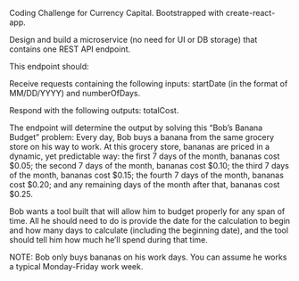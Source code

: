 Coding Challenge for Currency Capital. Bootstrapped with create-react-app.

Design and build a microservice (no need for UI or DB storage) that contains one REST API endpoint.

This endpoint should:

Receive requests containing the following inputs: startDate (in the format of MM/DD/YYYY) and numberOfDays.

Respond with the following outputs: totalCost.

The endpoint will determine the output by solving this “Bob’s Banana Budget” problem:
Every day, Bob buys a banana from the same grocery store on his way to work. At this grocery store, bananas are priced in a dynamic, yet predictable way: the first 7 days of the month, bananas cost $0.05; the second 7 days of the month, bananas cost $0.10; the third 7 days of the month, bananas cost $0.15; the fourth 7 days of the month, bananas cost $0.20; and any remaining days of the month after that, bananas cost $0.25.

Bob wants a tool built that will allow him to budget properly for any span of time. All he should need to do is provide the date for the calculation to begin and how many days to calculate (including the beginning date), and the tool should tell him how much he’ll spend during that time.

NOTE: Bob only buys bananas on his work days. You can assume he works a typical Monday-Friday work week.
